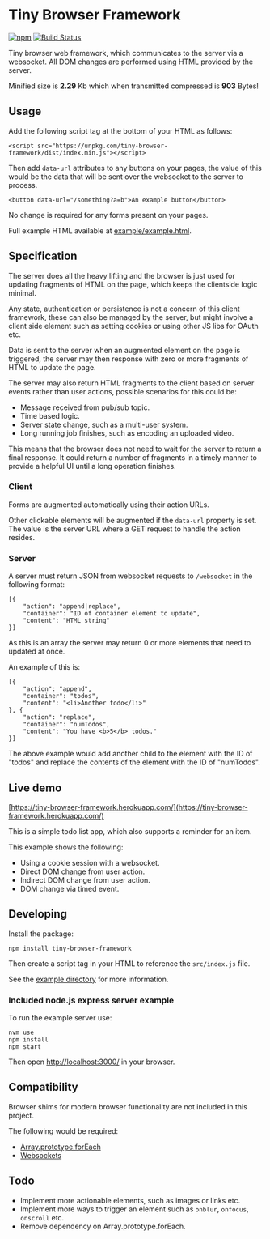 # Tiny Browser Framework

[![npm](https://img.shields.io/npm/v/tiny-browser-framework.svg)]()
[![Build Status](https://travis-ci.org/thedumbterminal/TinyBrowserFramework.svg?branch=master)](https://travis-ci.org/thedumbterminal/TinyBrowserFramework)

Tiny browser web framework, which communicates to the server via a websocket. All DOM changes are performed using HTML provided by the server.

Minified size is **2.29** Kb which when transmitted compressed is **903** Bytes!

## Usage

Add the following script tag at the bottom of your HTML as follows:

    <script src="https://unpkg.com/tiny-browser-framework/dist/index.min.js"></script>

Then add `data-url` attributes to any buttons on your pages, the value of this would be the data that will be sent over the websocket to the server to process.

    <button data-url="/something?a=b">An example button</button>

No change is required for any forms present on your pages.

Full example HTML available at [example/example.html](example/example.html).

## Specification

The server does all the heavy lifting and the browser is just used for updating fragments of HTML on the page, which keeps the clientside logic minimal.

Any state, authentication or persistence is not a concern of this client framework, these can also be managed by the server, but might involve a client side element such as setting cookies or using other JS libs for OAuth etc.

Data is sent to the server when an augmented element on the page is triggered, the server may then response with zero or more fragments of HTML to update the page.

The server may also return HTML fragments to the client based on server events rather than user actions, possible scenarios for this could be:

* Message received from pub/sub topic.
* Time based logic.
* Server state change, such as a multi-user system.
* Long running job finishes, such as encoding an uploaded video.

This means that the browser does not need to wait for the server to return a final response. It could return a number of fragments in a timely manner to provide a helpful UI until a long operation finishes.

### Client

Forms are augmented automatically using their action URLs.

Other clickable elements will be augmented if the `data-url` property is set. The value is the server URL where a GET request to handle the action resides.

### Server

A server must return JSON from websocket requests to `/websocket` in the following format:

    [{
    	"action": "append|replace",
    	"container": "ID of container element to update",
    	"content": "HTML string"
    }]

As this is an array the server may return 0 or more elements that need to updated at once.

An example of this is:

    [{
    	"action": "append",
    	"container": "todos",
    	"content": "<li>Another todo</li>"
    }, {
    	"action": "replace",
    	"container": "numTodos",
    	"content": "You have <b>5</b> todos."
    }]

The above example would add another child to the element with the ID of "todos" and replace the contents of the element with the ID of "numTodos".

## Live demo

[https://tiny-browser-framework.herokuapp.com/](https://tiny-browser-framework.herokuapp.com/)

This is a simple todo list app, which also supports a reminder for an item.

This example shows the following:

* Using a cookie session with a websocket.
* Direct DOM change from user action.
* Indirect DOM change from user action.
* DOM change via timed event.

## Developing

Install the package:

    npm install tiny-browser-framework

Then create a script tag in your HTML to reference the `src/index.js` file.

See the [example directory](example/) for more information.

### Included node.js express server example

To run the example server use:

    nvm use
    npm install
    npm start

Then open [http://localhost:3000/](http://localhost:3000/) in your browser.

## Compatibility

Browser shims for modern browser functionality are not included in this project.

The following would be required:

* [Array.prototype.forEach](https://developer.mozilla.org/en-US/docs/Web/JavaScript/Reference/Global_Objects/Array/forEach)
* [Websockets](https://github.com/Modernizr/Modernizr/wiki/HTML5-Cross-Browser-Polyfills#web-sockets)

## Todo

* Implement more actionable elements, such as images or links etc.
* Implement more ways to trigger an element such as `onblur`, `onfocus`, `onscroll` etc.
* Remove dependency on Array.prototype.forEach.

